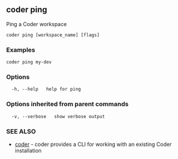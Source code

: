 ## coder ping

Ping a Coder workspace

```
coder ping [workspace_name] [flags]
```

### Examples

```
coder ping my-dev
```

### Options

```
  -h, --help   help for ping
```

### Options inherited from parent commands

```
  -v, --verbose   show verbose output
```

### SEE ALSO

* [coder](coder.md)	 - coder provides a CLI for working with an existing Coder installation

